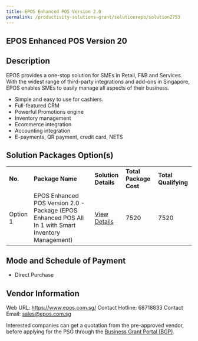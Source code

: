 ```yaml
---
title: EPOS Enhanced POS Version 2.0
permalink: /productivity-solutions-grant/solutionrepo/solution2753
---
```


## EPOS Enhanced POS Version 20

## Description

EPOS provides a one-stop solution for SMEs in Retail, F&B and Services. With the widest range of third-party integrations and add-ons in Singapore, EPOS enables SMEs to easily manage all aspects of their business. 
- Simple and easy to use for cashiers. 
- Full-featured CRM
- Powerful Promotions engine
- Inventory management
- Ecommerce integration 
- Accounting integration 
- E-payments, QR payment, credit card, NETS

## Solution Packages Option(s)

<table>
<tr>
<td><b>No.</b></td>
<td><b>Package Name</b></td>
<td><b>Solution Details</b></td>
<td><b>Total Package Cost</b></td>
<td><b>Total Qualifying</b></td>
</tr>
<tr>
<td>Option 1</td>
<td>EPOS Enhanced POS Version 2.0 - Package (EPOS Enhanced POS All In 1 with Smart Inventory Management)</td>
<td><a href='https://www.gobusiness.gov.sg/images/psg/EPOS_Enhanced_POS_20210372_Desensitised_Annex_3_Part_23.pdf'>View Details</a></td>
<td>7520</td>
<td>7520</td>
</tr>
</table>

## Mode and Schedule of Payment

 - Direct Purchase

## Vendor Information

 Web URL: https://www.epos.com.sg/ 
Contact Hotline: 68718833 
Contact Email: sales@epos.com.sg 


Interested companies can get a quotation from the pre-approved vendor, before applying for the PSG through the <a href='https://www.businessgrants.gov.sg/'>Business Grant Portal (BGP)</a>.

<script src="/jquery/resize-tables.js"></script>
